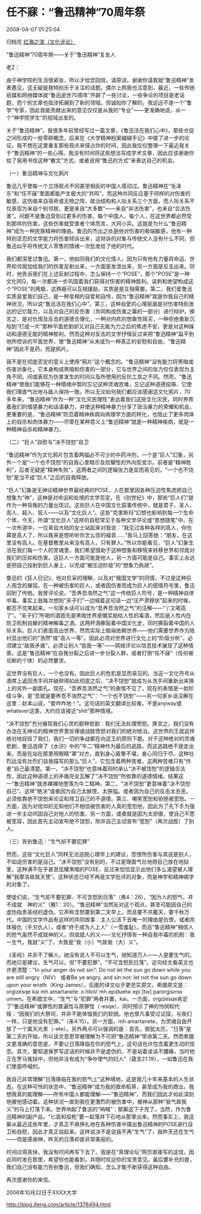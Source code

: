 # 任不寐：“鲁迅精神”70周年祭

2008-04-07 01:25:04

归档在  [红海之滨（文化评论）](http://blog.ifeng.com/category/1247038_101175.html)  

“鲁迅精神”70周年祭——关于“鲁迅精神”复友人

老Z：

由于神学院的生活很紧张，所以才给您回信，请原谅。谢谢你请我就“鲁迅精神”发表愚见，这无疑是我特别乐于关注的话题。偶尔上网我也注意到，最近，一些传统纸媒和网络媒体就“鲁迅逝世70周年”开辟了一些讨论，一些争论的项目是老话题，而个别文章也指涉拓展到了新的领域。但诚如你了解的，我远远不是一个“鲁学”专家，因此我能贡献出来的意见仅仅是从我的“专业”——更准确地说，从一个“神学院学生”的视域出发的。

关于“鲁迅精神”，我很多年前曾经写过一篇文章，《鲁迅活在我们心中》，那些仓促之间形成的一些零碎概念，后来在《大学精神档案编辑手记》中做了进一步的论证。我不想在这里重复那些观点来侵占你的时间，因此我仅仅整理一下最近我关于“鲁迅精神”的一些心得。我没有时间将这些想法写成学术文章，因此应该谢谢你给了我用书信这种“散文”方式，或者说用“鲁迅的方式”来表达自己的机会。

（一）鲁迅精神与文化鸦片

鲁迅几乎使每一个立场观点不同甚至相反的中国人感动过。鲁迅精神在“毛泽东”和“任不寐”里面都能产生极大的“共鸣”，而这种共同反应基于同样的对伤害的敏感，这伤痕来自宿命或无物之阵、政治结构和人际关系三个方面，而人际关系不仅表现为来自个别邻居，更是来自“大多数”——来自“非法伤害”，也来自“合法伤害”。问题不是鲁迅受到过更多的伤害，每个中国人，每个人，在这世界都必然受到那样的伤害，这些伤害就受害者个体而言，大同小异。这就是为什么“鲁迅精神”成为一种民族精神的理由。鲁迅的杰出之处是他对伤害的极端敏感，他有一种特别坚忍的文学能力将伤害倾诉出来，这倾诉的对象与传统文人没有什么不同，但鲁迅似乎将传统文人零售的情绪一次批发给了他的时代。

我们都深爱过鲁迅。第一，他如同我们的文化情人，因为只有他有力量将命运、世界和邻居加给我们的伤害反射出来，一方面是发泄出来，另一方面是反击出来。同时，他告诉我们在上述反射过程中，怎么保持一个“POSE”，那个“POSE”是一种文化阿Q，每一次都进一步巩固着我们获得对伤害的精神胜利。讽刺和绝望构成这个“POSE”的两极，这两极可以互相援助，实质是是互相需要。第二，我们爱鲁迅实质是爱我们自己，是一种变相的自爱和自怜，因为“鲁迅精神”就是你我自己的精神状况，所以说“鲁迅活在我们心中”。第三，这种自爱的心理层面是对伤害特别发达的记忆能力，以及对自己的反伤害（共同构成伤害之幕的一部分）进行辩护。换言之，是对仇恨及反击的道德合理化，一种对内疚的想象性赎买，一种拒绝重新沉陷到“打成一片”那种平面悲剧却又对自己无能为力之后的焦虑不安，更是对这种躁动和道德无能的精神胜利。然而这种对反击的文学抒情反过来把“鲁迅精神”扁平到他所控诉的平面世界，使“鲁迅精神”从未成为一种真正的安慰和自由，“鲁迅精神”因此不是药，而是鸦片。

我不是在彻底否定的意义上使用“鸦片”这个概念的。“鲁迅精神”没有能力将黑暗或伤害对象化，它本身构成黑暗和伤害的一部分，它与世界之间的张力仅仅表现为主角不同，间或表现为伤害发生的时间以及所使用的反抗工具之不同。然而，“鲁迅精神”使我们能够在一种情绪中暂时忘记这种灵魂苦难，忘记这种道德投降，它使我们理直气壮地与敌人保持一致。所以无论如何我们都应该感谢这文化鸦片，70多年来，“鲁迅精神”作为一种“文化灾民理性”表达着我们这些文化灾民，同时养育着我们的情感暴力和话语暴力，并使这种精神暴力分享了政治暴力的荣耀和机会。更重要的是，“鲁迅精神”防范着精神疾病向病理学方面的转化，也阻止了更多肉体上的自杀和肉体暴力——尽管在某种意义上“鲁迅精神”就是一种精神疾病，就是一种精神自杀和精神暴力。

（二）“巨人”自慰与“决不饶恕”自卫

“鲁迅精神”作为文化鸦片包含着两幅必不可少的中药冲剂，一个是“巨人”幻象，另外一个是“一个也不饶恕”的自我心里暗示及炫耀性的外向型宣示。前者是“精神胜利”，后者无疑是“精神失败”，这两者之间的逻辑张力是显而易见的，“一个也不饶恕”是当不成“巨人”之后的自我释放。

“巨人”幻象是无神论精神世界最经典的POSE，人在那里因各种压迫性焦虑把自己想象为“神”，这神是对命运和处境的文学否定。在《创世纪》中，那些“巨人们”就作为一种背叛的力量出现过。这些巨人在中国文化叙事传统中，就是君子、圣人、高人、超人、狂人——以及“文化巨人”。这些“克里斯玛”幻想也影响到每一个生命个体，今天，所谓“文化巨人”这样的自慰常见于各种文学评论或“思想随笔”中。在一次布道中，一位来自大陆的女士站起来对我说：“我见过各种各样的高人，你也算是高人了，所以我来是想听听你怎么信的福音……”我马上回答她：“朋友，在这里没有高人。在基督教里从来没有高人，只有罪人。”所以你能看见，“巨人”幻象生活在我们每一个人的灵魂里，我们希望借助于这种想象和移情来转移世界和邻居对我们的压抑和伤害。这巨人一方面可能是他人，另一方面可能是自己。事实上永远是把自己投射到巨人身上，以完成“被压迫阶级”的“想象力执政”。

鲁迅的《狂人日记》，他对尼采的理解，以及对“俄国文学”的同情，不过是这种巨人观念的展现。在一种被伤害的巨人，或者因伤害而成为巨人的感情符号里，鲁迅回到了传统。我曾评论说，“吾养吾浩然之气”这一传统巨人符号，是一种精神自体中毒。事实上我每次想到“夫子们”一边喊着这句话一边“庄严肃穆状”起来的时候，都忍不住笑起来。一句家乡话可以成为“吾养吾浩然之气”的注解——“丫又喝高了”。“夫子们”所喝的酒首先是黑暗世界感慨奖励给人性的毒酒，然后是人性内在防卫机制自酿的精神解毒之酒。这两杯酒撕裂着中国文化史，同时撕裂着中国的人际关系。巨人们表面高出世界，然而实际上极端依赖世界——他们需要世界作为陪衬显出他们的“浩然”或“高人一等”。因此必须对世界进行文化上的“阶级分析”，必须建立“敌我矛盾”，必须让别人“低我一等”——网络评论以信息技术展现了这种情景。这是“鲁迅精神”在自我分裂之后进一步分裂人群，或者打倒“任不寐”（任何被论断的个体）的必然要求。

这世界没有巨人，一个也没有。因此巨人的危机是显而易见的。当这一文化符号从酒席上返回洗手间并破碎得如此彻底之后，“决不饶恕”就成为从洗手间重新出来换上的另外一副面孔。现在，“吾养吾浩然之气”的表情不见了，现在的表情是一脸阶级斗争，是“吾就是要养吾不浩然之气”：“一个也不饶恕”——另一句家乡话注解在这里：赵本山说，“爱咋咋地！”。这句话的英文翻译比较难，不是anyway或whatever这类，大约应该接近“shit”那种情境。

“决不饶恕”充分展现我们心灵的那种悲剧：我们无法处理愤怒。换言之，我们没有办法在无神论的精神世界里处理或战胜愤怒对我们的绝对统治。这世界的王就这样绝对地奴役了我们，我们一切的争战都在向这王的原则下跪。对于这种绝对的灵魂悲剧，鲁迅选择了《水浒》中的“牛二”精神作为最后的逃路，而这逃路绝不是走出来，而是在站在那里用眼睛“罩”对方，直到身心疲惫不堪，身心同归于尽。这种壮烈远没有壮烈们自我描写的那么“巨人”，它包含着两种苦难，这两种苦难只有“作者”自己最清楚。第一，“决不饶恕”也意味着同时承认“决不被饶恕”的逻辑合法性，因此这种道德上的矛盾完全瓦解了“决不饶恕”所依靠的道德情绪。结果这一“鲁迅精神”就赤裸裸地堕落为牛二精神。第二，“决不饶恕”更意味着“决不饶恕自己”。这样“绝决”或者因为自己太嫉恨，太狭隘。或者因为自己的反击太丑恶，必须依靠绝不饶恕来论证和捍卫自己的不道德。第三、嘲笑宽恕和拒绝被宽恕。一方面，因为对信仰的无知他们不相信被伤害的人真的宽恕他，因此为了先下手为强进一步主动巩固自己对他人的伤害。另一方面，或者就是因为太骄傲，使自己不愿被宽容，因此首先主动宣布绝不饶恕，除非自己主动宣布“宽恕”（再次战胜）了别人。

（三）告别鲁迅：“生气却不要犯罪”

然而，这些“文化巨人”同样无法逃脱心理学上的建议，怨恨所伤害与其说是别人，不如说伤害的是自己。“决不饶恕”没有别的，不过是理直气壮地把自己放在地狱里，这种满不在乎甚至炫耀黑暗的POSE，反过来恰恰显示出他们多么渴望被人理解“我摩洛故我天使”。这种状态已经不再是文学批评的对象，而是神学和精神病学的对象了。

使徒们说，“生气却不要犯罪．不可含怒到日落”（弗4：26），“因为人的怒气、并不成就　神的义”（雅1：20）。“鲁迅精神”当然反对这个观点，甚至可能因自己的虚伪指责圣经的虚伪。它声称含怒要到第二天早上，而且要不共戴天，要千秋万代。中国的文学作品有这样的共同故事：主人公活下去唯一的理由是仇恨，或者肉体报仇（手刃仇人），或者“终于成为人上人”（一雪羞耻）。而且“鲁迅精神”相信人的怒气虽然不成就神的义，但成就人的义——文化抒情有一种自我中毒的机制：我一生气，我就“义”了，大致是“我（小）气故我（大）义”。

《圣经》并非不了解人，祂没有说人不可以生气，祂知道万人——人是要生气的。而祂只是建议，生气可以，但“不要犯罪”，“不可含怒到日落”。这句经文看英文也许更清楚："In your anger do not sin": Do not let the sun go down while you are still angry（NIV）
或者Be ye angry, and sin not: let not the sun go down upon your wrath（King James）。后面的译文似乎更忠实原文，希腊原文是：orgizesqe kai mh amartanete: o hlioV mh epiduetw epi [tw] parorgismw umwn。在希腊文中，“生气”与“犯罪”两者并置，kai。一方面，orgizesqe肯定了“鲁迅精神”或罪性的普遍性与原罪性（-esqe），同时预示了神的怜悯和代赎：“因我们的大祭司，并非不能体恤我们的软弱。他也曾凡事受过试探，与我们一样。只是他没有犯罪。”（来4:15）。另一方面，mh amartanete，为灵魂自由开放了一个属天光景（-ete）。另外两点可以强调的是：首先，按犹太历，“日落”是第二天的开始，所以该文意思常被理解为不可把“鲁迅精神”带进第二天。然而希腊文更准确的意思是，不要让日落降临在你的怒气上，这句话也许包含着更生动的信息。其次，要知道保罗写这话的时候并不是虚伪的，不是站着说话不腰痛，当时他正在罗马冤狱中，但他并没有成为“争吵使气的妇人”（箴言21:19），一如鲁迅在我们里面呼喊的。

我自己非常理解“日落降临在我的怒气上”这种境地，这是我几十年来基本的人生状态。在这种可怜的状态中，“鲁迅精神”成为我的救命稻草，甚至成为我的商业。我想我真的能理解——所有中国人都能理解——“鲁迅精神”，而我们因此才如此深刻地被他感动着。这种状况一直到我在更激烈的被伤害中，被神从那种“我气故我义”的马上打落下来。世界响起了鲁迅的“呐喊”：那厮这下子完了。当然，作为鲁迅精神的副产品，“匕首和投枪”要一起落井下石地从那里出来。然而事实上，我这厮从最近这些年里，才真正不再挣扎地在各种伤害中摆出鲁迅精神的POSE进行自卫和自慰，因此才真正站起来。这样说决不是说我不再“生气”了，我昨天还在生气——但是感谢神，昨天的日落却是非常美丽的。

时间过得真快，我没有时间再写下去了。我是在“真理论坛”网页直接写的这信，因此同时发在那里，希望你也能看到，并随时欢迎你的宝贵意见。最后要补充的是，我们自己没有能力告别鲁迅，但我们确知，怎么才能不断获得这种自由。

再次感谢你的来信。

2006年10月22日于XXXX大学

http://blog.ifeng.com/article/1376494.html